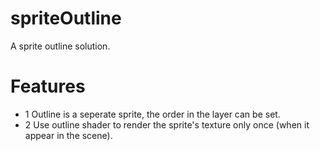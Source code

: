 # spriteOutline
A sprite outline solution.
# Features
* 1 Outline is a seperate sprite, the order in the layer can be set.
* 2 Use outline shader to render the sprite's texture only once (when 
   it appear in the scene).
